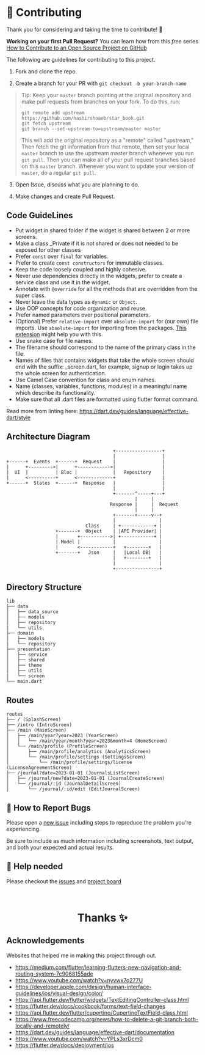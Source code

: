 # 🤝 Contributing

Thank you for considering and taking the time to contribute! 💖 

**Working on your first Pull Request?** You can learn how from this _free_
series [How to Contribute to an Open Source Project on GitHub](https://egghead.io/series/how-to-contribute-to-an-open-source-project-on-github)

The following are guidelines for contributing to this project.

1. Fork and clone the repo.

2. Create a branch for your PR with `git checkout -b your-branch-name`

> Tip: Keep your `master` branch pointing at the original repository and make
> pull requests from branches on your fork. To do this, run:
>
> ```
> git remote add upstream https://github.com/hashirshoaeb/star_book.git
> git fetch upstream
> git branch --set-upstream-to=upstream/master master
> ```
>
> This will add the original repository as a "remote" called "upstream," Then
> fetch the git information from that remote, then set your local `master`
> branch to use the upstream master branch whenever you run `git pull`. Then you
> can make all of your pull request branches based on this `master` branch.
> Whenever you want to update your version of `master`, do a regular `git pull`.

3. Open Issue, discuss what you are planning to do.

4. Make changes and create Pull Request.

## Code GuideLines

- Put widget in shared folder if the widget is shared between 2 or more screens.
- Make a class _Private if it is not shared or does not needed to be exposed for other classes
- Prefer `const` over `final` for variables.
- Prefer to create `const constructors` for immutable classes.
- Keep the code loosely coupled and highly cohesive.
- Never use dependencies directly in the widgets, prefer to create a service class and use it in the widget.
- Annotate with `@override` for all the methods that are overridden from the super class.
- Never leave the data types as `dynamic` or `Object`.
- Use OOP concepts for code organization and reuse.
- Prefer named parameters over positional parameters.
- (Optional) Prefer `relative-import` over `absolute-import` for (our own) file imports. Use `absolute-import` for importing from the packages. [This extension](https://marketplace.visualstudio.com/items?itemName=luanpotter.dart-import) might help you with this. 
- Use snake case for file names.
- The filename should correspond to the name of the primary class in the file.
- Names of files that contains widgets that take the whole screen should end with the suffix: _screen.dart, for example, signup or login takes up the whole screen for authentication.
- Use Camel Case convention for class and enum names.
- Name (classes, variables, functions, modules) in a meaningful name which describe its functionality.
- Make sure that all .dart files are formatted using flutter format command.

Read more from linting here: https://dart.dev/guides/language/effective-dart/style

## Architecture Diagram

```
                                       +-----------------+
                                       |                 |
+------+  Events  +------+  Request    |                 |
|      +--------->|      +------------>|                 |
|  UI  |          | Bloc |             |   Repository    |
|      <----------+      <-------------+                 |
+------+  States  +------+  Response   |                 |
                                       |                 |
                                       +-------^-----+---+
                                               |     |
                                      Response |     |  Request
                                               |     |
                                       +-------+-----v--+
                                       |                |
                             Class     | +------------+ |
                  +-------+  Object    | |API Provider| |
                  |       +----------->| +------------+ |
                  | Model |            |                |
                  |       <------------+   +--------+   |
                  +-------+   Json     |   |Local DB|   |
                                       |   +--------+   |
                                       |                |
                                       +----------------+
```

## Directory Structure

```
lib
├── data
│   ├── data_source
│   ├── models
│   ├── repository
|   └── utils
├── domain
│   ├── models
|   └── repository
├── presentation
│   ├── service
│   ├── shared
│   ├── theme
│   ├── utils
|   └── screen
└── main.dart
```

## Routes

```
routes
├── / (SplashScreen)
├── /intro (IntroScreen)
├── /main (MainScreen)
│   ├── /main/year?year=2023 (YearScreen)
│   │   └── /main/year/month?year=2023&month=4 (HomeScreen)
│   └── /main/profile (ProfileScreen)
│       ├── /main/profile/analytics (AnalyticsScreen)
│       └── /main/profile/settings (SettingsScreen)
│           └── /main/profile/settings/license (LicenseAgreementScreen) 
├── /journal?date=2023-01-01 (JournalsListScreen)
│   ├── /journal/new?date=2023-01-01 (JournalCreateScreen)
│   └── /journal/:id (JournalDetailScreen)
│       └── /journal/:id/edit (EditJournalScreen)
```

## 🐛 How to Report Bugs

Please open a [new issue](https://github.com/Blocship/star_book/issues/new) including steps to reproduce the problem
you're experiencing.

Be sure to include as much information including screenshots, text output, and
both your expected and actual results.

## 🙏 Help needed

Please checkout the [issues](https://github.com/Blocship/star_book/issues) and [project board](https://github.com/users/hashirshoaeb/projects/1)

<br />
<p align="center">
  <h1 align="center">Thanks  ✨</h1>
</p>

## Acknowledgements

Websites that helped me in making this project through out.

- https://medium.com/flutter/learning-flutters-new-navigation-and-routing-system-7c9068155ade
- https://www.youtube.com/watch?v=nyvwx7o277U
- https://developer.apple.com/design/human-interface-guidelines/ios/visual-design/color/
- https://api.flutter.dev/flutter/widgets/TextEditingController-class.html
- https://flutter.dev/docs/cookbook/forms/text-field-changes
- https://api.flutter.dev/flutter/cupertino/CupertinoTextField-class.html
- https://www.freecodecamp.org/news/how-to-delete-a-git-branch-both-locally-and-remotely/
- https://dart.dev/guides/language/effective-dart/documentation
- https://www.youtube.com/watch?v=YPLs3xrDcm0
- https://flutter.dev/docs/deployment/ios
